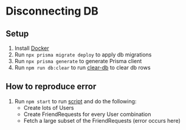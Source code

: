 # Disconnecting DB

## Setup
1. Install [Docker](https://docs.docker.com/engine/install/)
2. Run `npx prisma migrate deploy` to apply db migrations
3. Run `npx prisma generate` to generate Prisma client
4. Run `npm run db:clear` to run [clear-db](./clear-db.ts) to clear db rows

## How to reproduce error
1. Run `npm start` to run [script](./script.ts) and do the following:
   - Create lots of Users
   - Create FriendRequests for every User combination
   - Fetch a large subset of the FriendRequests (error occurs here)

